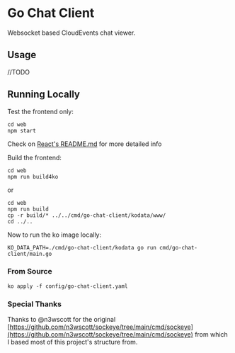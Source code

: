 # Go Chat Client

Websocket based CloudEvents chat viewer.

## Usage

//TODO

## Running Locally

Test the frontend only:
```shel
cd web
npm start
```
Check on [React's README.md](./web/README.md) for more detailed info

Build the frontend:
```shell
cd web
npm run build4ko
```
or
```shell
cd web
npm run build
cp -r build/* ../../cmd/go-chat-client/kodata/www/
cd ../..
```

Now to run the ko image locally:
```shell
KO_DATA_PATH=./cmd/go-chat-client/kodata go run cmd/go-chat-client/main.go
```

### From Source

```shell
ko apply -f config/go-chat-client.yaml
```

### Special Thanks

Thanks to @n3wscott for the original [https://github.com/n3wscott/sockeye/tree/main/cmd/sockeye](https://github.com/n3wscott/sockeye/tree/main/cmd/sockeye) from which I based most of this project's structure from.